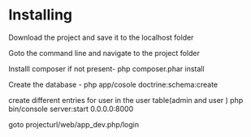 # Installing

Download the project and save it to the localhost folder

Goto the command line and navigate to the project folder

Installl composer if not present-  php composer.phar install

Create the database - php app/cosole doctrine:schema:create

create different entries for user in the user table(admin and user )
 php bin/console server:start 0.0.0.0:8000


goto projecturl/web/app_dev.php/login


